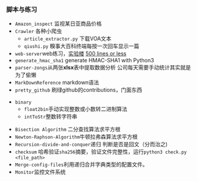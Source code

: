 ### 脚本与练习

* `Amazon_inspect` 监视某日亚商品价格
* `Crawler` 各种小爬虫
  - `article_extractor.py` 下载VOA文本
  - `qiushi.py` 糗事大百科终端每按一次回车显示一篇
* `web-server`web练习，[实验楼](https://www.shiyanlou.com/courses/552/labs/1867/document)   [500 lines or less](http://www.aosabook.org/en/500L/a-simple-web-server.html)
* `generate_hmac_sha1` generate HMAC-SHA1 with Python3
* `parser-zongs`从两张**xlsx**表中提取数据分析 公司每天需要手动统计其实就是为了偷懒
* `MarkDownReference` markdown语法
* `pretty_github` 刷绿github的contributions，门面东西
+ `binary`
  - `float2bin`手动实现整数或小数转二进制算法
  - `intToStr`整数转字符串
* `Bisection Algorithm` 二分查找算法求平方根
* `Newton-Raphson-Algorithm`牛顿拉弗森算法求平方根
* `Recursion-divide-and-conquer`递归 判断是否是回文（分而治之)
* `checksum` 哈希验证`sha256`摘要，验证文件完整性，运行`python3 check.py <file_path>`
* `Merge-config-files`利用递归合并字典类型的配置文件。
* `Monitor`监控文件系统
